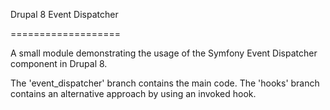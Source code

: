 Drupal 8 Event Dispatcher

===================

A small module demonstrating the usage of the Symfony Event Dispatcher component in Drupal 8.

The 'event_dispatcher' branch contains the main code. The 'hooks' branch contains an alternative approach by using an invoked hook.
